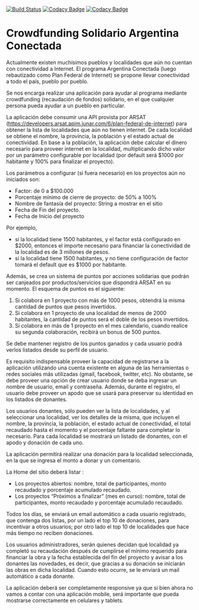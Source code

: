 [![Build Status](https://travis-ci.org/DesApp2020c2gN/DesApp2020c2gN.svg?branch=master)](https://travis-ci.org/DesApp2020c2gN/DesApp2020c2gN)
[![Codacy Badge](https://app.codacy.com/project/badge/Grade/bd5c2c52b7b94186aef44154fc6b9c50)](https://www.codacy.com/gh/DesApp2020c2gN/DesApp2020c2gN?utm_source=github.com&amp;utm_medium=referral&amp;utm_content=DesApp2020c2gN/DesApp2020c2gN&amp;utm_campaign=Badge_Grade)
[![Codacy Badge](https://app.codacy.com/project/badge/Coverage/bd5c2c52b7b94186aef44154fc6b9c50)](https://www.codacy.com/gh/DesApp2020c2gN/DesApp2020c2gN?utm_source=github.com&utm_medium=referral&utm_content=DesApp2020c2gN/DesApp2020c2gN&utm_campaign=Badge_Coverage)

# Crowdfunding Solidario Argentina Conectada

Actualmente existen muchísimos pueblos y localidades que aún no cuentan con conectividad a Internet. El programa Argentina Conectada (luego rebautizado como Plan Federal de Internet) se propone llevar conectividad a todo el país, pueblo por pueblo.

Se nos encarga realizar una aplicación para ayudar al programa mediante crowdfunding (recaudación de fondos) solidario, en el que cualquier persona pueda ayudar a un pueblo en particular.

La aplicación debe consumir una API provista por ARSAT (<https://developers.arsat.apim.junar.com/6/plan-federal-de-internet>) para obtener la lista de localidades que aún no tienen internet. De cada localidad se obtiene el nombre, la provincia, la población y el estado actual de conectividad. En base a la población, la aplicación debe calcular el dinero necesario para proveer internet en la localidad, multiplicando dicho valor por un parámetro configurable por localidad (por default será $1000 por habitante y 100% para finalizar el proyecto).

Los parámetros a configurar (si fuera necesario) en los proyectos aún no iniciados son:
-  Factor: de 0 a $100.000
-  Porcentaje mínimo de cierre de proyecto: de 50% a 100%
-  Nombre de fantasía del proyecto: String a mostrar en el sitio
-  Fecha de Fin del proyecto.
-  Fecha de Inicio del proyecto

Por ejemplo, 
-  si la localidad tiene 1500 habitantes, y el factor está configurado en $2000, entonces el importe necesario para financiar la conectividad de la localidad es de 3 millones de pesos.
-  si la localidad tiene 1500 habitantes, y no tiene configuración de factor tomará el default que es $1000 por habitante.

Además, se crea un sistema de puntos por acciones solidarias que podrán ser canjeados por productos/servicios que dispondrá ARSAT en su momento. El esquema de puntos es el siguiente:
1) Si colabora en 1 proyecto con más de 1000 pesos, obtendrá la misma cantidad de puntos que pesos invertidos.
2) Si colabora en 1 proyecto de una localidad de menos de 2000 habitantes, la cantidad de puntos será el doble de los pesos invertidos.
3) Si colabora en más de 1 proyecto en el mes calendario, cuando realice su segunda colaboración, recibirá un bonus de 500 puntos.

Se debe mantener registro de los puntos ganados y cada usuario podrá verlos listados desde su perfil de usuario.

Es requisito indispensable proveer la capacidad de registrarse a la aplicación utilizando una cuenta existente en alguna de las herramientas o redes sociales más utilizadas (gmail, facebook, twitter, etc). No obstante, se debe proveer una opción de crear usuario donde se deba ingresar un nombre de usuario, email y contraseña. Además, durante el registro, el usuario debe proveer un apodo que se usará para preservar su identidad en los listados de donantes.

Los usuarios donantes, sólo pueden ver la lista de localidades, y al seleccionar una localidad, ver los detalles de la misma, que incluyen el nombre, la provincia, la población, el estado actual de conectividad, el total recaudado hasta el momento y el porcentaje faltante para completar lo necesario. Para cada localidad se mostrará un listado de donantes, con el apodo y donación de cada uno.

La aplicación permitirá realizar una donación para la localidad seleccionada, en la que se ingresa el monto a donar y un comentario.

La Home del sitio deberá listar :
-  Los proyectos abiertos: nombre, total de participantes, monto recaudado y porcentaje acumulado recaudado.
-  Los proyectos “Próximos a finalizar” (mes en curso):  nombre, total de participantes, monto recaudado y porcentaje acumulado recaudado.

Todos los días, se enviará un email automático a cada usuario registrado, que contenga dos listas, por un lado el top 10 de donaciones, para incentivar a otros usuarios; por otro lado el top 10 de localidades que hace más tiempo no reciben donaciones.

Los usuarios administradores, serán quienes decidan qué localidad ya completó su recaudación después de cumplirse el mínimo requerido para financiar la obra y la fecha establecida del fin del proyecto y avisar a los donantes las novedades, es decir, que gracias a su donación se iniciarán las obras en dicha localidad. Cuando esto ocurre, se le enviará un mail automático a cada donante.

La aplicación deberá ser completamente responsive ya que si bien ahora no vamos a contar con una aplicación mobile, será importante que pueda mostrarse correctamente en celulares y tablets.
